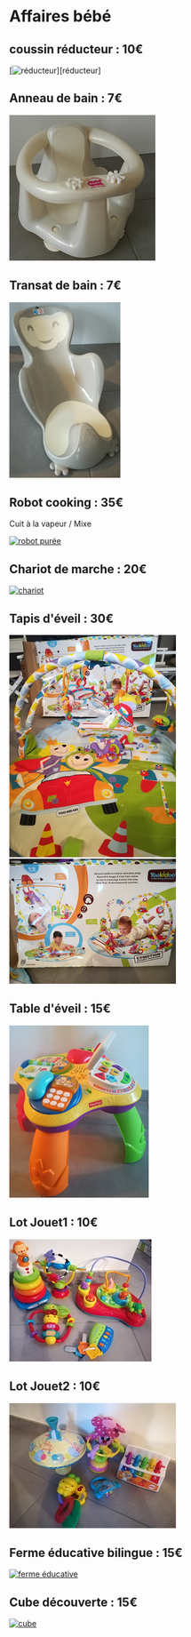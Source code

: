 # **Affaires bébé**

## **coussin réducteur** : 10€
[![réducteur](https://github.com/AudePl/Affaire-b-b-/blob/main/images/r%C3%A9ducteur-small.png)][réducteur]


## **Anneau de bain** : 7€
[![anneau de bain](https://github.com/AudePl/Affaire-b-b-/blob/main/images/anneau%20bain-small.png)][anneau de bain]

## **Transat de bain** : 7€
[![transat de bain](https://github.com/AudePl/Affaire-b-b-/blob/main/images/transat%20bain-small.png)][transat de bain]

## **Robot cooking** : 35€
Cuit à la vapeur / Mixe

[![robot purée](https://github.com/AudePl/Affaire-b-b-/blob/main/images/robot%20pur%C3%A9e2-small.png)][robot puréé]

## **Chariot de marche** : 20€
[![chariot](https://github.com/AudePl/Affaire-b-b-/blob/main/images/d%C3%A9ambulateur-small.png)][chariot]

## **Tapis d'éveil** : 30€
[![tapis1](https://github.com/AudePl/Affaire-b-b-/blob/main/images/tapis%20eveil%201-small.png)][tapis1]
[![tapis2](https://github.com/AudePl/Affaire-b-b-/blob/main/images/tapis%20eveil%202-small.png)][tapis2]

## **Table d'éveil** : 15€
[![table](https://github.com/AudePl/Affaire-b-b-/blob/main/images/table%20eveil-small.png)][table]

## **Lot Jouet1** : 10€
[![lot jouet1](https://github.com/AudePl/Affaire-b-b-/blob/main/images/lot%20jouet%201-small.png)][lot jouet1]

## **Lot Jouet2** : 10€
[![lot jouet2](https://github.com/AudePl/Affaire-b-b-/blob/main/images/lot%20jouet%202-small.png)][lot jouet2]

## **Ferme éducative bilingue** : 15€
[![ferme éducative](https://github.com/AudePl/Affaire-b-b-/blob/main/images/jeu%20%C3%A9veil3-small.png)][ferme éducative]

## **Cube découverte** : 15€
[![cube](https://github.com/AudePl/Affaire-b-b-/blob/main/images/jeu%20%C3%A9veil4-small.png)][cube]

[coussin réducteur]:https://github.com/AudePl/Affaire-b-b-/blob/main/images/r%C3%A9ducteur.jpg
[anneau de bain]:https://github.com/AudePl/Affaire-b-b-/blob/main/images/anneau%20bain.png
[transat de bain]:https://github.com/AudePl/Affaire-b-b-/blob/main/images/transat%20bain.png
[robot puréé]:https://github.com/AudePl/Affaire-b-b-/blob/main/images/robot%20pur%C3%A9e2-small.png
[chariot]:https://github.com/AudePl/Affaire-b-b-/blob/main/images/d%C3%A9ambulateur-small.png
[tapis1]:https://github.com/AudePl/Affaire-b-b-/blob/main/images/tapis%20eveil%201-small.png
[tapis2]:https://github.com/AudePl/Affaire-b-b-/blob/main/images/tapis%20eveil%202-small.png
[table]:https://github.com/AudePl/Affaire-b-b-/blob/main/images/table%20eveil-small.png
[lot jouet1]:https://github.com/AudePl/Affaire-b-b-/blob/main/images/lot%20jouet%201-small.png
[lot jouet2]:https://github.com/AudePl/Affaire-b-b-/blob/main/images/lot%20jouet%202-small.png
[ferme éducative]:https://github.com/AudePl/Affaire-b-b-/blob/main/images/jeu%20%C3%A9veil3-small.png
[cube]:https://github.com/AudePl/Affaire-b-b-/blob/main/images/jeu%20%C3%A9veil4-small.png
